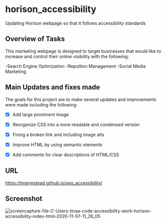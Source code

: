 # horison_accessibility
Updating Horison webpage so that it follows accessibility standards

## Overview of Tasks

This marketing webpage is designed to target businesses that would like to increase and control their online visibility with the following:

 -Search Engine Optimization
 -Reputtion Management
 -Social Media Marketing


 ## Main Updates and fixes made

The goals for this project are to make several updates and improvements were made including the following:

 - [x] Add large prominent image 
 - [x] Reorganize CSS into a more readable and condensed version
 - [x] Fixing a broken link and including image alts
 - [x] Improve HTML by using semantic elements
 - [x] Add comments for clear descriptions of HTML/CSS


 ## URL
 https://tmarmstead.github.io/seo_accessibility/
 
 
 ## Screenshot
 ![screencapture-file-C-Users-tinaa-code-accessibility-work-horison-accessibility-index-html-2020-11-07-11_26_05](https://user-images.githubusercontent.com/71151032/98448355-6944e380-20f9-11eb-8267-4bc30724e56f.png)
